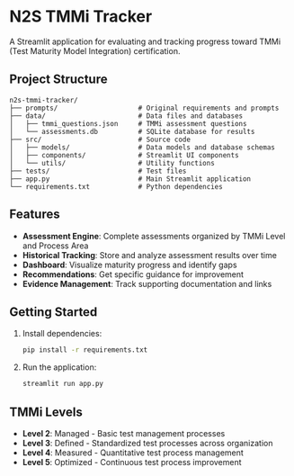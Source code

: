 # N2S TMMi Tracker

A Streamlit application for evaluating and tracking progress toward TMMi (Test Maturity Model Integration) certification.

## Project Structure

```
n2s-tmmi-tracker/
├── prompts/                    # Original requirements and prompts
├── data/                       # Data files and databases
│   ├── tmmi_questions.json     # TMMi assessment questions
│   └── assessments.db          # SQLite database for results
├── src/                        # Source code
│   ├── models/                 # Data models and database schemas
│   ├── components/             # Streamlit UI components
│   └── utils/                  # Utility functions
├── tests/                      # Test files
├── app.py                      # Main Streamlit application
└── requirements.txt            # Python dependencies
```

## Features

- **Assessment Engine**: Complete assessments organized by TMMi Level and Process Area
- **Historical Tracking**: Store and analyze assessment results over time
- **Dashboard**: Visualize maturity progress and identify gaps
- **Recommendations**: Get specific guidance for improvement
- **Evidence Management**: Track supporting documentation and links

## Getting Started

1. Install dependencies:
   ```bash
   pip install -r requirements.txt
   ```

2. Run the application:
   ```bash
   streamlit run app.py
   ```

## TMMi Levels

- **Level 2**: Managed - Basic test management processes
- **Level 3**: Defined - Standardized test processes across organization  
- **Level 4**: Measured - Quantitative test process management
- **Level 5**: Optimized - Continuous test process improvement